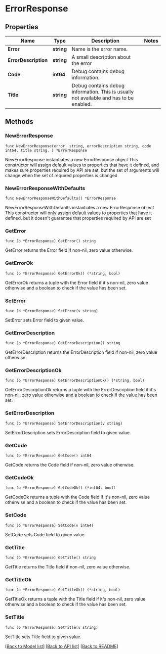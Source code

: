 # ErrorResponse

## Properties

Name | Type | Description | Notes
------------ | ------------- | ------------- | -------------
**Error** | **string** | Name is the error name. | 
**ErrorDescription** | **string** | A small description about the error | 
**Code** | **int64** | Debug contains debug information. | 
**Title** | **string** | Debug contains debug information. This is usually not available and has to be enabled. | 

## Methods

### NewErrorResponse

`func NewErrorResponse(error_ string, errorDescription string, code int64, title string, ) *ErrorResponse`

NewErrorResponse instantiates a new ErrorResponse object
This constructor will assign default values to properties that have it defined,
and makes sure properties required by API are set, but the set of arguments
will change when the set of required properties is changed

### NewErrorResponseWithDefaults

`func NewErrorResponseWithDefaults() *ErrorResponse`

NewErrorResponseWithDefaults instantiates a new ErrorResponse object
This constructor will only assign default values to properties that have it defined,
but it doesn't guarantee that properties required by API are set

### GetError

`func (o *ErrorResponse) GetError() string`

GetError returns the Error field if non-nil, zero value otherwise.

### GetErrorOk

`func (o *ErrorResponse) GetErrorOk() (*string, bool)`

GetErrorOk returns a tuple with the Error field if it's non-nil, zero value otherwise
and a boolean to check if the value has been set.

### SetError

`func (o *ErrorResponse) SetError(v string)`

SetError sets Error field to given value.


### GetErrorDescription

`func (o *ErrorResponse) GetErrorDescription() string`

GetErrorDescription returns the ErrorDescription field if non-nil, zero value otherwise.

### GetErrorDescriptionOk

`func (o *ErrorResponse) GetErrorDescriptionOk() (*string, bool)`

GetErrorDescriptionOk returns a tuple with the ErrorDescription field if it's non-nil, zero value otherwise
and a boolean to check if the value has been set.

### SetErrorDescription

`func (o *ErrorResponse) SetErrorDescription(v string)`

SetErrorDescription sets ErrorDescription field to given value.


### GetCode

`func (o *ErrorResponse) GetCode() int64`

GetCode returns the Code field if non-nil, zero value otherwise.

### GetCodeOk

`func (o *ErrorResponse) GetCodeOk() (*int64, bool)`

GetCodeOk returns a tuple with the Code field if it's non-nil, zero value otherwise
and a boolean to check if the value has been set.

### SetCode

`func (o *ErrorResponse) SetCode(v int64)`

SetCode sets Code field to given value.


### GetTitle

`func (o *ErrorResponse) GetTitle() string`

GetTitle returns the Title field if non-nil, zero value otherwise.

### GetTitleOk

`func (o *ErrorResponse) GetTitleOk() (*string, bool)`

GetTitleOk returns a tuple with the Title field if it's non-nil, zero value otherwise
and a boolean to check if the value has been set.

### SetTitle

`func (o *ErrorResponse) SetTitle(v string)`

SetTitle sets Title field to given value.



[[Back to Model list]](../../test/README.md#documentation-for-models) [[Back to API list]](../../test/README.md#documentation-for-api-endpoints) [[Back to README]](../../test/README.md)


